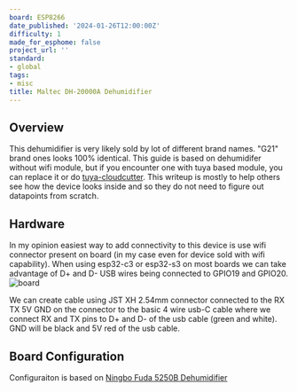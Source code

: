 ```yaml
---
board: ESP8266
date_published: '2024-01-26T12:00:00Z'
difficulty: 1
made_for_esphome: false
project_url: ''
standard:
- global
tags:
- misc
title: Maltec DH-20000A Dehumidifier
---
```


## Overview

This dehumidifier is very likely sold by lot of different brand names.
"G21" brand ones looks 100% identical.
This guide is based on dehumidifer without wifi module, but if you encounter one with tuya based module, you can replace it or do [tuya-cloudcutter](https://github.com/tuya-cloudcutter/tuya-cloudcutter/).
This writeup is mostly to help others see how the device looks inside and so they do not need to figure out datapoints from scratch.

## Hardware

In my opinion easiest way to add connectivity to this device is use wifi connector present on board (in my case even for device sold with wifi capability). When using esp32-c3 or esp32-s3 on most boards we can take advantage of D+ and D- USB wires being connected to GPIO19 and GPIO20.
![board](board.jpg "board")

We can create cable using JST XH 2.54mm connector connected to the RX TX 5V GND on the connector to the basic 4 wire usb-C cable where we connect RX and TX pins to D+ and D- of the usb cable (green and white). GND will be black and 5V red of the usb cable.

## Board Configuration

Configuraiton is based on [Ningbo Fuda 5250B Dehumidifier](https://devices.esphome.io/devices/Ningbo-Fuda-5250B-Dehumidifier)